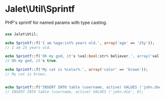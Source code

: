 Jalet\Util\Sprintf
===============

PHP's sprintf for named params with type casting.

###
```php
use Jalet\Util;

echo Sprintf::f('I am %age:int% years old.', array('age' => '25y'));
// I am 25 years old.

echo Sprintf::f('Oh my god, it's %val:bool:str% believer.', array('val' => 1)); 
// Oh my god, it's true.

echo Sprintf::f('My cat is %color%.', array('color' => 'brown'));
// My cat is brown.


echo Sprintf::f("INSERT INTO table (username, active) VALUES ('john.doe', %active:bool%);", array('active' => false));
// INSERT INTO table (username, active) VALUES ('john.die', 0);

```